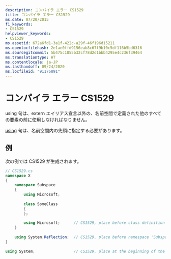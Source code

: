 ```yaml
---
description: コンパイラ エラー CS1529
title: コンパイラ エラー CS1529
ms.date: 07/20/2015
f1_keywords:
- CS1529
helpviewer_keywords:
- CS1529
ms.assetid: 672a6fd1-3a1f-422c-a29f-46f196d15211
ms.openlocfilehash: 2e1ae0ffd9156eab8c67f9b10c5df116b5bd6316
ms.sourcegitcommit: 5b475c1855b32cf78d2d1bbb4295e4c236f39464
ms.translationtype: HT
ms.contentlocale: ja-JP
ms.lasthandoff: 09/24/2020
ms.locfileid: "91176891"
---
```

# <a name="compiler-error-cs1529"></a>コンパイラ エラー CS1529

using 句は、extern エイリアス宣言以外の、名前空間で定義された他のすべての要素の前に使用しなければなりません。  
  
 [using](../language-reference/keywords/using.md) 句は、名前空間内の先頭に指定する必要があります。  
  
## <a name="example"></a>例  

 次の例では CS1529 が生成されます。  
  
```csharp  
// CS1529.cs  
namespace X  
{  
    namespace Subspace  
    {  
        using Microsoft;  
  
        class SomeClass  
        {  
        };  
  
        using Microsoft;      // CS1529, place before class definition  
    }  
  
    using System.Reflection;  // CS1529, place before namespace 'Subspace'  
}  
  
using System;                 // CS1529, place at the beginning of the file  
```
